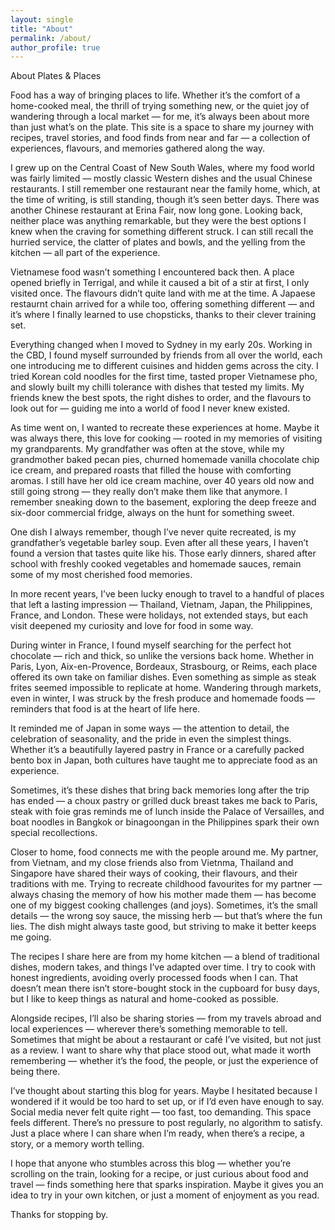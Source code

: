 ```yaml
---
layout: single
title: "About"
permalink: /about/
author_profile: true
---
```

About Plates & Places

Food has a way of bringing places to life. Whether it’s the comfort of a home-cooked meal, the thrill of trying something new, or the quiet joy of wandering through a local market — for me, it’s always been about more than just what’s on the plate. This site is a space to share my journey with recipes, travel stories, and food finds from near and far — a collection of experiences, flavours, and memories gathered along the way.

I grew up on the Central Coast of New South Wales, where my food world was fairly limited — mostly classic Western dishes and the usual Chinese restaurants. I still remember one restaurant near the family home, which, at the time of writing, is still standing, though it’s seen better days. There was another Chinese restaurant at Erina Fair, now long gone. Looking back, neither place was anything remarkable, but they were the best options I knew when the craving for something different struck. I can still recall the hurried service, the clatter of plates and bowls, and the yelling from the kitchen — all part of the experience.

Vietnamese food wasn’t something I encountered back then. A place opened briefly in Terrigal, and while it caused a bit of a stir at first, I only visited once. The flavours didn’t quite land with me at the time. A Japaese restaurnt chain arrived for a while too, offering something different — and it’s where I finally learned to use chopsticks, thanks to their clever training set.

Everything changed when I moved to Sydney in my early 20s. Working in the CBD, I found myself surrounded by friends from all over the world, each one introducing me to different cuisines and hidden gems across the city. I tried Korean cold noodles for the first time, tasted proper Vietnamese pho, and slowly built my chilli tolerance with dishes that tested my limits. My friends knew the best spots, the right dishes to order, and the flavours to look out for — guiding me into a world of food I never knew existed.

As time went on, I wanted to recreate these experiences at home. Maybe it was always there, this love for cooking — rooted in my memories of visiting my grandparents. My grandfather was often at the stove, while my grandmother baked pecan pies, churned homemade vanilla chocolate chip ice cream, and prepared roasts that filled the house with comforting aromas. I still have her old ice cream machine, over 40 years old now and still going strong — they really don’t make them like that anymore. I remember sneaking down to the basement, exploring the deep freeze and six-door commercial fridge, always on the hunt for something sweet.

One dish I always remember, though I’ve never quite recreated, is my grandfather’s vegetable barley soup. Even after all these years, I haven’t found a version that tastes quite like his. Those early dinners, shared after school with freshly cooked vegetables and homemade sauces, remain some of my most cherished food memories.

In more recent years, I’ve been lucky enough to travel to a handful of places that left a lasting impression — Thailand, Vietnam, Japan, the Philippines, France, and London. These were holidays, not extended stays, but each visit deepened my curiosity and love for food in some way.

During winter in France, I found myself searching for the perfect hot chocolate — rich and thick, so unlike the versions back home. Whether in Paris, Lyon, Aix-en-Provence, Bordeaux, Strasbourg, or Reims, each place offered its own take on familiar dishes. Even something as simple as steak frites seemed impossible to replicate at home. Wandering through markets, even in winter, I was struck by the fresh produce and homemade foods — reminders that food is at the heart of life here.

It reminded me of Japan in some ways — the attention to detail, the celebration of seasonality, and the pride in even the simplest things. Whether it’s a beautifully layered pastry in France or a carefully packed bento box in Japan, both cultures have taught me to appreciate food as an experience.

Sometimes, it’s these dishes that bring back memories long after the trip has ended — a choux pastry or grilled duck breast takes me back to Paris, steak with foie gras reminds me of lunch inside the Palace of Versailles, and boat noodles in Bangkok or binagoongan in the Philippines spark their own special recollections.

Closer to home, food connects me with the people around me. My partner, from Vietnam, and my close friends also from Vietnma, Thailand and Singapore have shared their ways of cooking, their flavours, and their traditions with me. Trying to recreate childhood favourites for my partner — always chasing the memory of how his mother made them — has become one of my biggest cooking challenges (and joys). Sometimes, it’s the small details — the wrong soy sauce, the missing herb — but that’s where the fun lies. The dish might always taste good, but striving to make it better keeps me going.

The recipes I share here are from my home kitchen — a blend of traditional dishes, modern takes, and things I’ve adapted over time. I try to cook with honest ingredients, avoiding overly processed foods when I can. That doesn’t mean there isn’t store-bought stock in the cupboard for busy days, but I like to keep things as natural and home-cooked as possible.

Alongside recipes, I’ll also be sharing stories — from my travels abroad and local experiences — wherever there’s something memorable to tell. Sometimes that might be about a restaurant or café I’ve visited, but not just as a review. I want to share why that place stood out, what made it worth remembering — whether it’s the food, the people, or just the experience of being there.

I’ve thought about starting this blog for years. Maybe I hesitated because I wondered if it would be too hard to set up, or if I’d even have enough to say. Social media never felt quite right — too fast, too demanding. This space feels different. There’s no pressure to post regularly, no algorithm to satisfy. Just a place where I can share when I’m ready, when there’s a recipe, a story, or a memory worth telling.

I hope that anyone who stumbles across this blog — whether you’re scrolling on the train, looking for a recipe, or just curious about food and travel — finds something here that sparks inspiration. Maybe it gives you an idea to try in your own kitchen, or just a moment of enjoyment as you read.

Thanks for stopping by.
